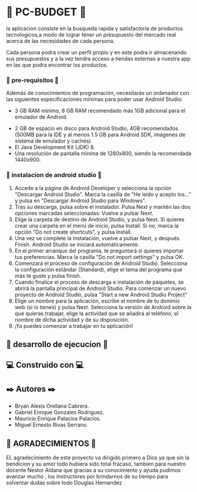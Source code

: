 # :iphone: PC-BUDGET :iphone:
la aplicacion consiste en la busqueda rapida y satisfactoria de productos tecnologicos,a modo de lograr tener un presupuesto del mercado real acerca de las necesidades de cada persona.

Cada persona podra crear un perfil propio y en este podra ir almacenando sus presupuestos y a la vez tendra acceso a tiendas externas a nuestra app en las que podra encontrar los productos.

 ### :pencil: **pre-requisitos** :pencil:

Además de conocimientos de programación, necesitarás un ordenador con las siguientes especificaciones mínimas para poder usar Android Studio:

* 3 GB RAM mínimo, 8 GB RAM recomendado más 1GB adicional para el emulador de Android.
+ 2 GB de espacio en disco para Android Studio, 4GB recomendados (500MB para la IDE y al menos 1.5 GB para Android SDK, imágenes de sistema de emulador y cachés).
+ El Java Development Kit (JDK) 8.
+ Una resolución de pantalla mínima de 1280x800, siendo la recomendada 1440x900.


### :hammer: instalacion de android studio :hammer:
1. Accede a la página de Android Developer y selecciona la opción "Descargar Android Studio". Marca la casilla de "He leído y acepto los..." y pulsa en "Descargar Android Studio para Windows".
2. Tras su descarga, pulsa sobre el instalador. Pulsa Next y mantén las dos opciones marcadas seleccionadas. Vuelve a pulsar Next.
3. Elige la carpeta de destino de Android Studio, y pulsa Next. Si quieres crear una carpeta en el menú de inicio, pulsa Install. Si no, marca la opción "Do not create shortcuts", y pulsa Install.
4. Una vez se complete la instalación, vuelve a pulsar Next, y después Finish. Android Studio se iniciará automáticamente.
5. En el primer arranque del programa, te preguntará si quieres importar tus preferencias. Marca la casilla "Do not import settings" y pulsa OK.
6. Comenzará el proceso de configuración de Android Studio. Selecciona la configuración estándar (Standard), elige el tema del programa que más te guste y pulsa finish.
7. Cuando finalice el proceso de descarga e instalación de paquetes, se abrirá la pantalla principal de Android Studio. Para comenzar un nuevo proyecto de Android Studio, pulsa "Start a new Android Studio Project"
8. Elige un nombre para la aplicación, escribe el nombre de tu dominio web (si lo tienes) y pulsa Next. Selecciona la versión de Android sobre la que quieras trabajar, elige la actividad que se añadirá al teléfono, el nombre de dicha actividad y de su disposición.
9. ¡Ya puedes comenzar a trabajar en tu aplicación!

## :wrench: desarrollo de ejecucion :wrench:

## :computer: Construido con :computer:

## :black_nib: Autores :black_nib: 
* Bryan Alexis Orellana Cabrera.
* Gabriel Enrique Gonzales Rodriguez.
* Mauricio Enrique Palacios Palacios.
* Miguel Ernesto Rivas Serrano.

## :gift: AGRADECIMIENTOS :gift:
EL agradecimiento de este proyecto va dirigido primero a Dios ya que sin la bendicion y su amor todo hubiera sido total fracaso, tambien para nuestro docente Nestor Aldana que gracias a su conocimiento y ayuda pudimos avanzar mucho ,  los instructores por brindarnos de su tiempo para solventar dudas sobre todo Douglas Hernandez . 
